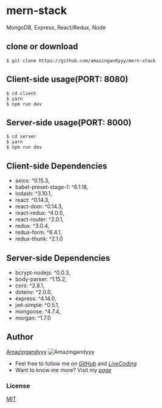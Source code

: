 # mern-stack
MongoDB, Express, React/Redux, Node

## clone or download
```terminal
$ git clone https://github.com/amazingandyyy/mern-stack
```

## Client-side usage(PORT: 8080)
```terminal
$ cd client
$ yarn
$ npm run dev
```

## Server-side usage(PORT: 8000)
```terminal
$ cd server
$ yarn
$ npm run dev
```

## Client-side Dependencies
- axios: ^0.15.3,
- babel-preset-stage-1: ^6.1.18,
- lodash: ^3.10.1,
- react: ^0.14.3,
- react-dom: ^0.14.3,
- react-redux: ^4.0.0,
- react-router: ^2.0.1,
- redux: ^3.0.4,
- redux-form: ^6.4.1,
- redux-thunk: ^2.1.0

## Server-side Dependencies
- bcrypt-nodejs: ^0.0.3,
- body-parser: ^1.15.2,
- cors: ^2.8.1,
- dotenv: ^2.0.0,
- express: ^4.14.0,
- jwt-simple: ^0.5.1,
- mongoose: ^4.7.4,
- morgan: ^1.7.0

## Author
[Amazingandyyy](amazingandyyy.github.io) ![Amazingandyyy](http://i.imgur.com/4oQCR2R.png)
- Feel free to follow me on _[GitHub](https://github.com/amazingandyyy)_ and _[LiveCoding](https://www.livecoding.tv/amazingandyyy/)_
- Want to know me more? Visit my _[page](http://amazingandyyy.github.io/)_

### License
[MIT](https://github.com/amazingandyyy/eventbrite-api/blob/master/LICENSE)